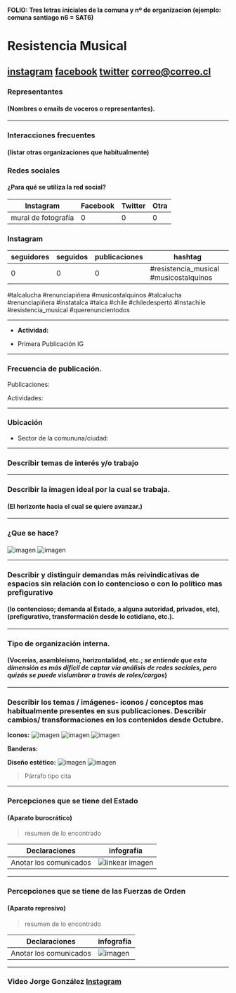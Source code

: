 #### FOLIO: Tres letras iniciales de la comuna y nº de organizacion (ejemplo: comuna santiago n6 = SAT6)
# Resistencia Musical

[instagram](https://www.instagram.com/resistencia_musical/)
[facebook]()
[twitter]()
<correo@correo.cl>
---

### Representantes
#### (Nombres o emails de voceros o representantes).

---
### Interacciones frecuentes
#### (listar otras organizaciones que habitualmente)

### Redes sociales
#### ¿Para qué se utiliza la red social?
| Instagram | Facebook | Twitter | Otra 
|---|---|---|---|
|mural de fotografía|0|0| 0|

### **Instagram**
| seguidores | seguidos | publicaciones | hashtag 
|---|---|---|---|
|0|0|0| #resistencia_musical #musicostalquinos
#talcalucha #renunciapiñera #musicostalquinos
#talcalucha #renunciapiñera #instatalca #talca #chile #chiledespertó #instachile #resistencia_musical #querenuncientodos

---

* **Actividad:**   

* Primera Publicación IG

---
### Frecuencia de publicación.

Publicaciones:

Actividades:

---
### Ubicación
* Sector de la comununa/ciudad:

---
### Describir temas de interés y/o trabajo

---
### Describir la imagen ideal por la cual se trabaja.
#### (El horizonte hacia el cual se quiere avanzar.)

---
### ¿Que se hace?
#### 
![imagen](2.png)
![imagen](4.png)


---
### Describir y distinguir demandas más reivindicativas de espacios sin relación con lo contencioso o con lo político mas prefigurativo
#### (lo contencioso; demanda al Estado, a alguna autoridad, privados, etc), (prefigurativo, transformación desde lo cotidiano, etc.).

---
### Tipo de organización interna.
#### (Vocerías, asambleísmo, horizontalidad, etc.; *se entiende que esta dimensión es más difícil de captar vía análisis de redes sociales, pero quizás se puede vislumbrar a través de roles/cargos*)

---
### Describir los temas / imágenes- iconos / conceptos mas habitualmente presentes en sus publicaciones. Describir cambios/ transformaciones en los contenidos desde Octubre.

**Iconos:**
![imagen](6.png)
![imagen](logo.png)
![imagen](mapu.png)


**Banderas:**

**Diseño estético:**
![imagen](1.png)
![imagen](3.png)

> Párrafo tipo cita 

---
### Percepciones que se tiene del Estado
#### (Aparato burocrático)
> resumen de lo encontrado

| Declaraciones | infografía | 
|---|---|
|Anotar los comunicados | ![linkear imagen]() |

---
### Percepciones que se tiene de las Fuerzas de Orden
#### (Aparato represivo)
> resumen de lo encontrado

| Declaraciones | infografía | 
|---|---|
|Anotar los comunicados | ![imagen]() |


---
### Video Jorge González [Instagram](https://www.instagram.com/p/B9fBTPRpRoN/)
